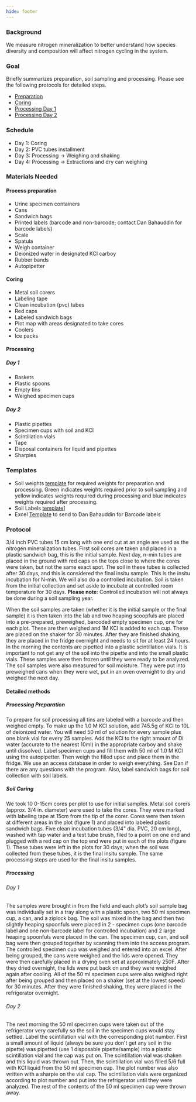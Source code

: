 ```yaml
---
hide: footer
---
```

### Background
We measure nitrogen mineralization to better understand how species diversity and composition will affect nitrogen cycling in the system. 

### Goal
Briefly summarizes preparation, soil sampling and processing. Please see the following protocols for detailed steps.
* [Preparation](https://cavender-bares-lab.github.io/Data-management-lab/protocols/nmin_preparation/)
* [Coring](https://cavender-bares-lab.github.io/Data-management-lab/protocols/nmin_coring/)
* [Processing Day 1](https://cavender-bares-lab.github.io/Data-management-lab/protocols/nmin_processing_day1/)
* [Processing Day 2](https://cavender-bares-lab.github.io/Data-management-lab/protocols/nmin_processing_day2/)

### Schedule
* Day 1: Coring
* Day 2: PVC tubes installment
* Day 3: Processing -> Weighing and shaking
* Day 4: Processing -> Extractions and dry can weighing

### Materials Needed
#### Process preparation
- Urine specimen containers
- Cans
- Sandwich bags 
- Printed labels (barcode and non-barcode; contact Dan Bahauddin for barcode labels)
- Scale
- Spatula	
- Weigh container
- Deionized water in designated KCl carboy
- Rubber bands
- Autopipetter

#### Coring
- Metal soil corers						
- Labeling tape						
- Clean incubation (pvc) tubes
- Red caps						
- Labeled sandwich bags
- Plot map with areas designated to take cores			
- Coolers 
- Ice packs					

#### Processing
##### Day 1
- Baskets						
- Plastic spoons
- Empty tins 						
- Weighed specimen cups

##### Day 2
- Plastic pipettes						
- Specimen cups with soil and KCl
- Scintillation vials						
- Tape
- Disposal containers for liquid and pipettes 			
- Sharpies

### Templates

* Soil weights [template](https://docs.google.com/spreadsheets/d/1qKJQaof-AiAlK78P4ShjUO5O5Gq6T6u-/edit?usp=sharing&ouid=117278050553426340443&rtpof=true&sd=true) for required weights for preparation and processing. Green indicates weights required prior to soil sampling and yellow indicates weights required during processing and blue indicates weights required after processing.
* Soil Labels [template](https://docs.google.com/document/d/1eZ8I5mQuhcSHE8rSuSeaJTRVgbX7Epu8/edit?usp=sharing&ouid=117278050553426340443&rtpof=true&sd=true)]
* Excel [Template](https://docs.google.com/spreadsheets/d/1eL7ek2frYAXhQJCH2OPKwVSHVexf0tIj/edit?usp=sharing&ouid=117278050553426340443&rtpof=true&sd=true) to send to Dan Bahauddin for Barcode labels

### Protocol

3/4 inch PVC tubes 15 cm long with one end cut at an angle are used as the nitrogen mineralization tubes. First soil cores are taken and placed in a plastic sandwich bag, this is the initial sample.  Next day, n-min tubes are placed in the ground with red caps on the tops close to where the cores were taken, but not the same exact spot.  The soil in these tubes is collected after 30 days, and this is considered the final insitu sample.  This is the insitu incubation for N-min. We will also do a controlled incubation. Soil is taken from the initial collection and set aside to incubate at controlled room temperature for 30 days. **Please note**: Controlled incubation will not always be done during a soil sampling year.

When the soil samples are taken (whether it is the initial sample or the final sample) it is then taken into the lab and two heaping scoopfuls are placed into a pre-prepared, preweighed, barcoded empty specimen cup, one for each plot.  These are then weighed and 1M KCl is added to each cup. These are placed on the shaker for 30 minutes.  After they are finished shaking, they are placed in the fridge overnight and needs to sit for at least 24 hours.  In the morning the contents are pipetted into a plastic scintillation vials.  It is important to not get any of the soil into the pipette and into the small plastic vials. These samples were then frozen until they were ready to be analyzed. The soil samples were also measured for soil moisture.  They were put into preweighed cans when they were wet, put in an oven overnight to dry and weighed the next day.

#### Detailed methods
##### Processing Preparation
To prepare for soil processing all tins are labeled with a barcode and then weighed empty. To make up the 1.0 M KCl solution, add 745.5g of KCl to 10L of deionized water. You will need 50 ml of solution for every sample plus one blank vial for every 25 samples. Add the KCl to the right amount of DI water (accurate to the nearest 10ml) in the appropriate carboy and shake until dissolved. Label specimen cups and fill them with 50 ml of 1.0 M KCl using the autopipetter. Then weigh the filled upsc and place them in the fridge. We use an access database in order to weigh everything. See Dan if there are any questions with the program. Also, label sandwich bags for soil collection with soil labels. 

##### Soil Coring
We took 10 0-15cm cores per plot to use for initial samples. Metal soil corers (approx. 3/4 in. diameter) were used to take the cores.  They were marked with labeling tape at 15cm from the tip of the corer.  Cores were then taken at different areas in the plot (figure 1) and placed into labeled plastic sandwich bags. Five clean incubation tubes (3/4" dia. PVC, 20 cm long), washed with tap water and a test tube brush, filed to a point on one end and plugged with a red cap on the top end were put in each of the plots (figure 1).  These tubes were left in the plots for 30 days; when the soil was collected from these tubes, it is the final insitu sample.  The same processing steps are used for the final insitu samples.

##### Processing

###### Day 1  

The samples were brought in from the field and each plot’s soil sample bag was individually set in a tray along with a plastic spoon, two 50 ml specimen cup, a can, and a ziplock bag. The soil was mixed in the bag and then two slightly heaping spoonfuls were placed in 2 - specimen cups (one barcode label and one non-barcode label for controlled incubation) and 2 large heaping spoonfuls were placed in the can.  The specimen cup, can, and soil bag were then grouped together by scanning them into the access program. The controlled specimen cup was weighed and entered into an excel. After being grouped, the cans were weighed and the lids were opened.  They were then carefully placed in a drying oven set at approximately 250F.  After they dried overnight, the lids were put back on and they were weighed again after cooling.  All of the 50 ml specimen cups were also weighed right after being grouped and then placed on a shaker (set at the lowest speed) for 30 minutes.  After they were finished shaking, they were placed in the refrigerator overnight.  

###### Day 2  

The next morning the 50 ml specimen cups were taken out of the refrigerator very carefully so the soil in the specimen cups would stay settled. Label the scintillation vial with the corresponding plot number. First a small amount of liquid  (always be sure you don't get any soil in the pipette) was pipetted (use 1 disposable pipette/sample) into a plastic scintillation vial and the cap was put on.  The scintillation vial was shaken and this liquid was thrown out.  Then, the scintillation vial was filled 5/6 full with KCl liquid from the 50 ml specimen cup. The plot number was also written with a sharpie on the vial cap.  The scintillation vials were organized according to plot number and put into the refrigerator until they were analyzed.  The rest of the contents of the 50 ml specimen cup were thrown away. 
